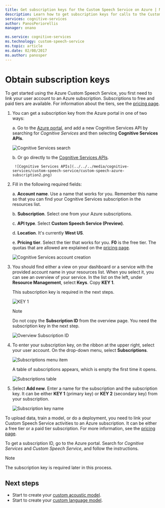 ```yaml
---
title: Get subscription keys for the Custom Speech Service on Azure | Microsoft Docs
description: Learn how to get subscription keys for calls to the Custom Speech Service in Cognitive Services.
services: cognitive-services
author: PanosPeriorellis
manager: onano

ms.service: cognitive-services
ms.technology: custom-speech-service
ms.topic: article
ms.date: 02/08/2017
ms.author: panosper
---
```


# Obtain subscription keys
To get started using the Azure Custom Speech Service, you first need to link your user account to an Azure subscription. Subscriptions to free and paid tiers are available. For information about the tiers, see the [pricing page](https://www.microsoft.com/cognitive-services/en-us/pricing).

1. You can get a subscription key from the Azure portal in one of two ways:

    a. Go to the [Azure portal](https://ms.portal.azure.com), and add a new Cognitive Services API by searching for _Cognitive Services_ and then selecting **Cognitive Services APIs**.

      ![Cognitive Services search](../../../media/cognitive-services/custom-speech-service/custom-speech-azure-subscription.png)

    b. Or go directly to the [Cognitive Services APIs](https://ms.portal.azure.com/#create/Microsoft.CognitiveServices).

        ![Cognitive Services APIs](../../../media/cognitive-services/custom-speech-service/custom-speech-azure-subscription2.png)

    
  2. Fill in the following required fields:

      a. **Account name**. Use a name that works for you. Remember this name so that you can find your Cognitive Services subscription in the resources list.

      b. **Subscription**. Select one from your Azure subscriptions.

      c. **API type**. Select **Custom Speech Service (Preview)**.

      d. **Location**. It's currently **West US**.
      
      e. **Pricing tier**. Select the tier that works for you. **F0** is the free tier. The quotas that are allowed are explained on the [pricing page](https://www.microsoft.com/cognitive-services/en-us/pricing).

      ![Cognitive Services account creation](../../../media/cognitive-services/custom-speech-service/custom-speech-azure-cris-blade.png)

  3. You should find either a view on your dashboard or a service with the provided account name in your resources list. When you select it, you can see an overview of your service. In the list on the left, under **Resource Management**, select **Keys**. Copy **KEY 1**.

      This subscription key is required in the next steps.

      ![KEY 1](../../../media/cognitive-services/custom-speech-service/custom-speech-azure-cris-keys2.png)

      > [!NOTE]
      > Do not copy the **Subscription ID** from the overview page. You need the subscription key in the next step.
      >

      ![Overview Subscription ID](../../../media/cognitive-services/custom-speech-service/custom-speech-azure-cris-keys.png)

4. To enter your subscription key, on the ribbon at the upper right, select your user account. On the drop-down menu, select **Subscriptions**.

      ![Subscriptions menu item](../../../media/cognitive-services/custom-speech-service/custom-speech-subscription-selection.png)

    A table of subscriptions appears, which is empty the first time it opens.

    ![Subscriptions table](../../../media/cognitive-services/custom-speech-service/custom-speech-subscription-list.png)

  5. Select **Add new**. Enter a name for the subscription and the subscription key. It can be either **KEY 1** (primary key) or **KEY 2** (secondary key) from your subscription.

      ![Subscription key name](../../../media/cognitive-services/custom-speech-service/custom-speech-enter-subsciption.png)

To upload data, train a model, or do a deployment, you need to link your Custom Speech Service activities to an Azure subscription. It can be either a free tier or a paid tier subscription. For more information, see the [pricing page](https://www.microsoft.com/cognitive-services/en-us/pricing).

To get a subscription ID, go to the Azure portal. Search for *Cognitive Services* and *Custom Speech Service*, and follow the instructions.

> [!NOTE]
> The subscription key is required later in this process.
>

## Next steps
* Start to create your [custom acoustic model](cognitive-services-custom-speech-create-acoustic-model.md).
* Start to create your [custom language model](cognitive-services-custom-speech-create-language-model.md).

